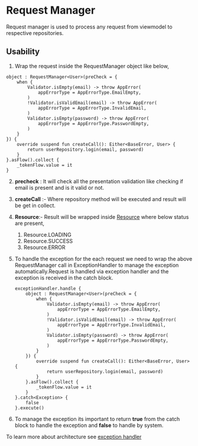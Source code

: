 # Request Manager

Request manager is used to process any request from viewmodel to respective repositories.



## Usability

1. Wrap the request inside the RequestManager object like below,

```
object : RequestManager<User>(preCheck = {
    when {
        Validator.isEmpty(email) -> throw AppError(
            appErrorType = AppErrorType.EmailEmpty,
        )
        !Validator.isValidEmail(email) -> throw AppError(
            appErrorType = AppErrorType.InvalidEmail,
        )
        Validator.isEmpty(password) -> throw AppError(
            appErrorType = AppErrorType.PasswordEmpty,
        )
    }
}) {
    override suspend fun createCall(): Either<BaseError, User> {
        return userRepository.login(email, password)
    }
}.asFlow().collect {
    _tokenFlow.value = it
}
```

2. **precheck** : It will check all the presentation validation like checking if email is present and is it valid or not.

3. **createCall** :- Where repository method will be executed and result will be get in collect.

4. **Resource**:- Result will be wrapped inside [Resource](https://github.com/NeoSOFT-Technologies/mobile-android/blob/main/domain/src/main/java/com/core/utils/Resource.kt) where below status are present, 

   	1. Resource.LOADING
   	1. Resource.SUCCESS
   	1. Resource.ERROR

5. To handle the exception for the each request we need to wrap the above RequestManager call in ExceptionHandler to manage the exception automatically.Request is handled via exception handler and the exception is received in the catch block.

   ```
   exceptionHandler.handle {
       object : RequestManager<User>(preCheck = {
           when {
               Validator.isEmpty(email) -> throw AppError(
                   appErrorType = AppErrorType.EmailEmpty,
               )
               !Validator.isValidEmail(email) -> throw AppError(
                   appErrorType = AppErrorType.InvalidEmail,
               )
               Validator.isEmpty(password) -> throw AppError(
                   appErrorType = AppErrorType.PasswordEmpty,
               )
           }
       }) {
           override suspend fun createCall(): Either<BaseError, User> {
               return userRepository.login(email, password)
           }
       }.asFlow().collect {
           _tokenFlow.value = it
       }
   }.catch<Exception> {
       false
   }.execute()
   ```

6. To manage the exception its important to return **true** from the catch block to handle the exception and **false** to handle by system.

To learn more about architecture see [exception handler](exception-handling.md)

